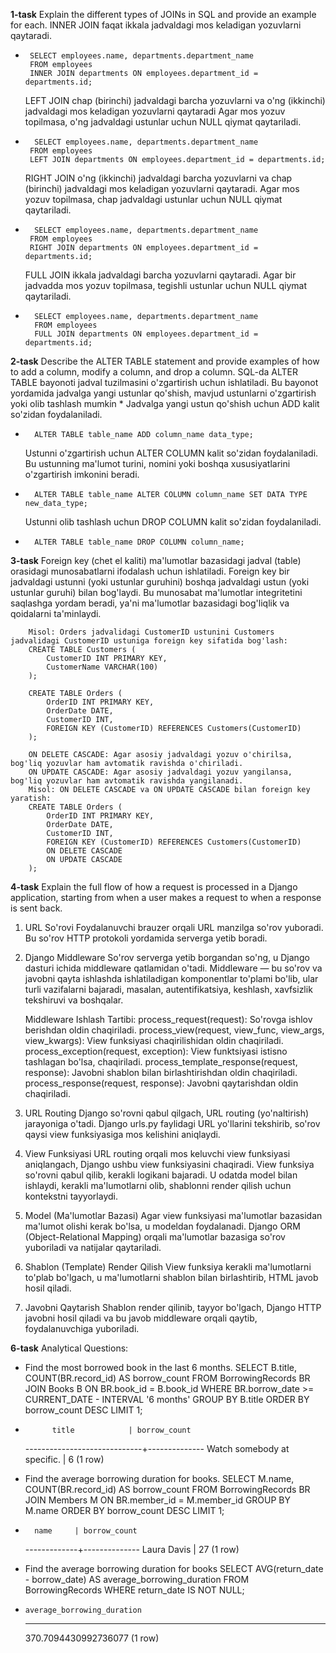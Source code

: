 **1-task**
 Explain the different types of JOINs in SQL and provide an example for each.
  INNER JOIN faqat ikkala jadvaldagi mos keladigan yozuvlarni qaytaradi. 
*      SELECT employees.name, departments.department_name
       FROM employees
       INNER JOIN departments ON employees.department_id = departments.id;

  LEFT JOIN chap (birinchi) jadvaldagi barcha yozuvlarni va o'ng (ikkinchi) jadvaldagi mos keladigan yozuvlarni qaytaradi
  Agar mos yozuv topilmasa, o'ng jadvaldagi ustunlar uchun NULL qiymat qaytariladi.
*       SELECT employees.name, departments.department_name
       FROM employees
       LEFT JOIN departments ON employees.department_id = departments.id;

  RIGHT JOIN o'ng (ikkinchi) jadvaldagi barcha yozuvlarni va chap (birinchi) jadvaldagi mos keladigan yozuvlarni qaytaradi. 
  Agar mos yozuv topilmasa, chap jadvaldagi ustunlar uchun NULL qiymat qaytariladi. 
*       SELECT employees.name, departments.department_name
       FROM employees
       RIGHT JOIN departments ON employees.department_id = departments.id;

  FULL JOIN ikkala jadvaldagi barcha yozuvlarni qaytaradi. Agar bir jadvadda mos yozuv topilmasa,
  tegishli ustunlar uchun NULL qiymat qaytariladi.
*       SELECT employees.name, departments.department_name
        FROM employees
        FULL JOIN departments ON employees.department_id = departments.id;





**2-task**
 Describe the ALTER TABLE statement and provide examples of how to add a column, modify a column, and drop a column.
  SQL-da ALTER TABLE bayonoti jadval tuzilmasini o'zgartirish uchun ishlatiladi.
  Bu bayonot yordamida jadvalga yangi ustunlar qo'shish, mavjud ustunlarni o'zgartirish yoki olib tashlash mumkin
*
     Jadvalga yangi ustun qo'shish uchun ADD kalit so'zidan foydalaniladi.
*       ALTER TABLE table_name ADD column_name data_type;

     Ustunni o'zgartirish uchun ALTER COLUMN kalit so'zidan foydalaniladi.
     Bu ustunning ma'lumot turini, nomini yoki boshqa xususiyatlarini o'zgartirish imkonini beradi.
*       ALTER TABLE table_name ALTER COLUMN column_name SET DATA TYPE new_data_type;

     Ustunni olib tashlash uchun DROP COLUMN kalit so'zidan foydalaniladi.
*       ALTER TABLE table_name DROP COLUMN column_name;




**3-task**
    Foreign key (chet el kaliti) ma'lumotlar bazasidagi jadval (table) orasidagi munosabatlarni ifodalash uchun ishlatiladi. 
    Foreign key bir jadvaldagi ustunni (yoki ustunlar guruhini) boshqa jadvaldagi ustun (yoki ustunlar guruhi) bilan bog'laydi. 
    Bu munosabat ma'lumotlar integritetini saqlashga yordam beradi, ya'ni ma'lumotlar bazasidagi bog'liqlik va qoidalarni ta'minlaydi.

        Misol: Orders jadvalidagi CustomerID ustunini Customers jadvalidagi CustomerID ustuniga foreign key sifatida bog'lash:
        CREATE TABLE Customers (
            CustomerID INT PRIMARY KEY,
            CustomerName VARCHAR(100)
        );

        CREATE TABLE Orders (
            OrderID INT PRIMARY KEY,
            OrderDate DATE,
            CustomerID INT,
            FOREIGN KEY (CustomerID) REFERENCES Customers(CustomerID)
        );

        ON DELETE CASCADE: Agar asosiy jadvaldagi yozuv o'chirilsa, bog'liq yozuvlar ham avtomatik ravishda o'chiriladi.
        ON UPDATE CASCADE: Agar asosiy jadvaldagi yozuv yangilansa, bog'liq yozuvlar ham avtomatik ravishda yangilanadi.
        Misol: ON DELETE CASCADE va ON UPDATE CASCADE bilan foreign key yaratish:
        CREATE TABLE Orders (
            OrderID INT PRIMARY KEY,
            OrderDate DATE,
            CustomerID INT,
            FOREIGN KEY (CustomerID) REFERENCES Customers(CustomerID)
            ON DELETE CASCADE
            ON UPDATE CASCADE
        );




**4-task**
    Explain the full flow of how a request is processed in a Django application,
    starting from when a user makes a request to when a response is sent back.
   1. URL So'rovi
      Foydalanuvchi brauzer orqali URL manzilga so'rov yuboradi. Bu so'rov HTTP protokoli yordamida serverga yetib boradi.
        
   2. Django Middleware
      So'rov serverga yetib borgandan so'ng, u Django dasturi ichida middleware qatlamidan o'tadi. 
      Middleware — bu so'rov va javobni qayta ishlashda ishlatiladigan komponentlar to'plami bo'lib, 
      ular turli vazifalarni bajaradi, masalan, autentifikatsiya, keshlash, xavfsizlik tekshiruvi va boshqalar.
        
      Middleware Ishlash Tartibi:
          process_request(request): So'rovga ishlov berishdan oldin chaqiriladi.
          process_view(request, view_func, view_args, view_kwargs): View funksiyasi chaqirilishidan oldin chaqiriladi.
          process_exception(request, exception): View funktsiyasi istisno tashlagan bo'lsa, chaqiriladi.
          process_template_response(request, response): Javobni shablon bilan birlashtirishdan oldin chaqiriladi.
          process_response(request, response): Javobni qaytarishdan oldin chaqiriladi.

   3. URL Routing
      Django so'rovni qabul qilgach, URL routing (yo'naltirish) jarayoniga o'tadi. 
      Django urls.py faylidagi URL yo'llarini tekshirib, so'rov qaysi view funksiyasiga mos kelishini aniqlaydi.

   4. View Funksiyasi
      URL routing orqali mos keluvchi view funksiyasi aniqlangach, Django ushbu view funksiyasini chaqiradi. 
      View funksiya so'rovni qabul qilib, kerakli logikani bajaradi. 
      U odatda model bilan ishlaydi, kerakli ma'lumotlarni olib, shablonni render qilish uchun kontekstni tayyorlaydi.

   5. Model (Ma'lumotlar Bazasi)
      Agar view funksiyasi ma'lumotlar bazasidan ma'lumot olishi kerak bo'lsa, u modeldan foydalanadi. 
      Django ORM (Object-Relational Mapping) orqali ma'lumotlar bazasiga so'rov yuboriladi va natijalar qaytariladi.

   6. Shablon (Template) Render Qilish
      View funksiya kerakli ma'lumotlarni to'plab bo'lgach, u ma'lumotlarni shablon bilan birlashtirib, HTML javob hosil qiladi.

   7. Javobni Qaytarish
      Shablon render qilinib, tayyor bo'lgach, Django HTTP javobni hosil qiladi va bu javob middleware orqali qaytib, foydalanuvchiga yuboriladi.




**6-task**
  Analytical Questions:
* Find the most borrowed book in the last 6 months.
     SELECT B.title, COUNT(BR.record_id) AS borrow_count
     FROM BorrowingRecords BR
     JOIN Books B ON BR.book_id = B.book_id
     WHERE BR.borrow_date >= CURRENT_DATE - INTERVAL '6 months'
     GROUP BY B.title ORDER BY borrow_count DESC LIMIT 1;
* 
            title            | borrow_count
     -----------------------------+--------------
     Watch somebody at specific. |            6
     (1 row)


* Find the average borrowing duration for books. 
     SELECT M.name, COUNT(BR.record_id) AS borrow_count
     FROM BorrowingRecords BR
     JOIN Members M ON BR.member_id = M.member_id
     GROUP BY M.name ORDER BY borrow_count DESC LIMIT 1;
* 
        name     | borrow_count
     -------------+--------------
     Laura Davis |           27
     (1 row)


* Find the average borrowing duration for books
     SELECT AVG(return_date - borrow_date) AS average_borrowing_duration
     FROM BorrowingRecords
     WHERE return_date IS NOT NULL;
* 
      average_borrowing_duration
     ----------------------------
     370.7094430992736077
    (1 row)